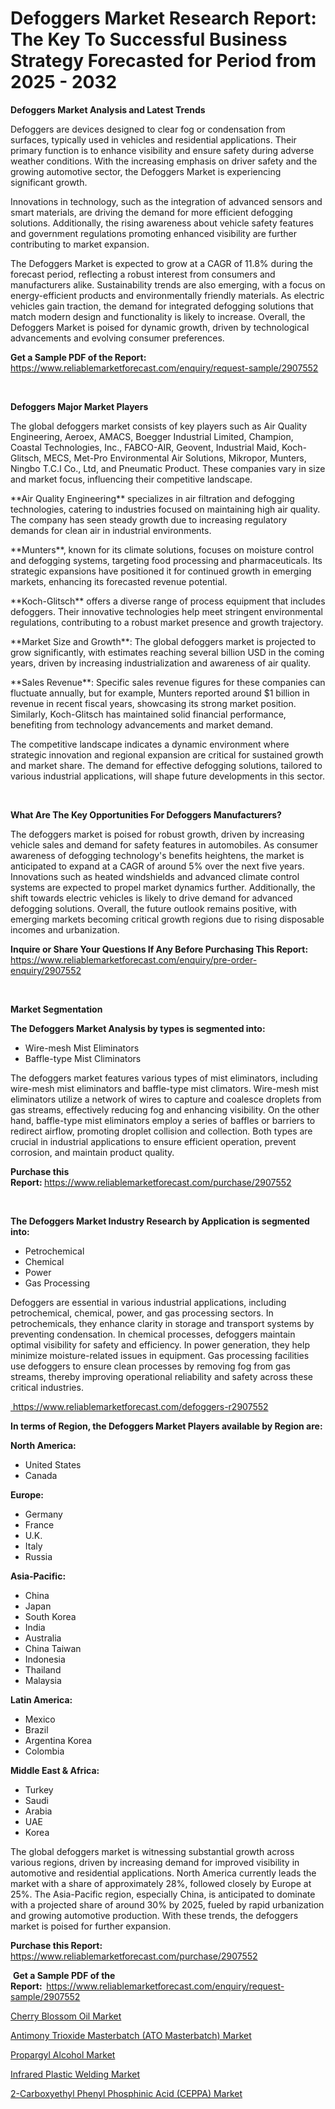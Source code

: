 <p><h1>Defoggers Market Research Report: The Key To Successful Business Strategy Forecasted for Period from 2025 - 2032</h1></p><p><strong>Defoggers Market Analysis and Latest Trends</strong></p>
<p><p>Defoggers are devices designed to clear fog or condensation from surfaces, typically used in vehicles and residential applications. Their primary function is to enhance visibility and ensure safety during adverse weather conditions. With the increasing emphasis on driver safety and the growing automotive sector, the Defoggers Market is experiencing significant growth. </p><p>Innovations in technology, such as the integration of advanced sensors and smart materials, are driving the demand for more efficient defogging solutions. Additionally, the rising awareness about vehicle safety features and government regulations promoting enhanced visibility are further contributing to market expansion. </p><p>The Defoggers Market is expected to grow at a CAGR of 11.8% during the forecast period, reflecting a robust interest from consumers and manufacturers alike. Sustainability trends are also emerging, with a focus on energy-efficient products and environmentally friendly materials. As electric vehicles gain traction, the demand for integrated defogging solutions that match modern design and functionality is likely to increase. Overall, the Defoggers Market is poised for dynamic growth, driven by technological advancements and evolving consumer preferences.</p></p>
<p><strong>Get a Sample PDF of the Report:&nbsp;</strong> <a href="https://www.reliablemarketforecast.com/enquiry/request-sample/2907552?utm_campaign=1130&utm_medium=2&utm_source=Github&utm_content=ia&utm_term=12032025&utm_id=defoggers">https://www.reliablemarketforecast.com/enquiry/request-sample/2907552</a></p>
<p>&nbsp;</p>
<p><strong>Defoggers Major Market Players</strong></p>
<p><p>The global defoggers market consists of key players such as Air Quality Engineering, Aeroex, AMACS, Boegger Industrial Limited, Champion, Coastal Technologies, Inc., FABCO-AIR, Geovent, Industrial Maid, Koch-Glitsch, MECS, Met-Pro Environmental Air Solutions, Mikropor, Munters, Ningbo T.C.I Co., Ltd, and Pneumatic Product. These companies vary in size and market focus, influencing their competitive landscape.</p><p>**Air Quality Engineering** specializes in air filtration and defogging technologies, catering to industries focused on maintaining high air quality. The company has seen steady growth due to increasing regulatory demands for clean air in industrial environments.</p><p>**Munters**, known for its climate solutions, focuses on moisture control and defogging systems, targeting food processing and pharmaceuticals. Its strategic expansions have positioned it for continued growth in emerging markets, enhancing its forecasted revenue potential.</p><p>**Koch-Glitsch** offers a diverse range of process equipment that includes defoggers. Their innovative technologies help meet stringent environmental regulations, contributing to a robust market presence and growth trajectory.</p><p>**Market Size and Growth**: The global defoggers market is projected to grow significantly, with estimates reaching several billion USD in the coming years, driven by increasing industrialization and awareness of air quality. </p><p>**Sales Revenue**: Specific sales revenue figures for these companies can fluctuate annually, but for example, Munters reported around $1 billion in revenue in recent fiscal years, showcasing its strong market position. Similarly, Koch-Glitsch has maintained solid financial performance, benefiting from technology advancements and market demand.</p><p>The competitive landscape indicates a dynamic environment where strategic innovation and regional expansion are critical for sustained growth and market share. The demand for effective defogging solutions, tailored to various industrial applications, will shape future developments in this sector.</p></p>
<p>&nbsp;</p>
<p><strong>What Are The Key Opportunities For Defoggers Manufacturers?</strong></p>
<p><p>The defoggers market is poised for robust growth, driven by increasing vehicle sales and demand for safety features in automobiles. As consumer awareness of defogging technology's benefits heightens, the market is anticipated to expand at a CAGR of around 5% over the next five years. Innovations such as heated windshields and advanced climate control systems are expected to propel market dynamics further. Additionally, the shift towards electric vehicles is likely to drive demand for advanced defogging solutions. Overall, the future outlook remains positive, with emerging markets becoming critical growth regions due to rising disposable incomes and urbanization.</p></p>
<p><strong>Inquire or Share Your Questions If Any Before Purchasing This Report:</strong> <a href="https://www.reliablemarketforecast.com/enquiry/pre-order-enquiry/2907552?utm_campaign=1130&utm_medium=2&utm_source=Github&utm_content=ia&utm_term=12032025&utm_id=defoggers">https://www.reliablemarketforecast.com/enquiry/pre-order-enquiry/2907552</a></p>
<p>&nbsp;</p>
<p><strong>Market Segmentation</strong></p>
<p><strong>The Defoggers Market Analysis by types is segmented into:</strong></p>
<p><ul><li>Wire-mesh Mist Eliminators</li><li>Baffle-type Mist Climinators</li></ul></p>
<p><p>The defoggers market features various types of mist eliminators, including wire-mesh mist eliminators and baffle-type mist climators. Wire-mesh mist eliminators utilize a network of wires to capture and coalesce droplets from gas streams, effectively reducing fog and enhancing visibility. On the other hand, baffle-type mist eliminators employ a series of baffles or barriers to redirect airflow, promoting droplet collision and collection. Both types are crucial in industrial applications to ensure efficient operation, prevent corrosion, and maintain product quality.</p></p>
<p><strong>Purchase this Report:&nbsp;</strong><a href="https://www.reliablemarketforecast.com/purchase/2907552?utm_campaign=1130&utm_medium=2&utm_source=Github&utm_content=ia&utm_term=12032025&utm_id=defoggers">https://www.reliablemarketforecast.com/purchase/2907552</a></p>
<p>&nbsp;</p>
<p><strong>The Defoggers Market Industry Research by Application is segmented into:</strong></p>
<p><ul><li>Petrochemical</li><li>Chemical</li><li>Power</li><li>Gas Processing</li></ul></p>
<p><p>Defoggers are essential in various industrial applications, including petrochemical, chemical, power, and gas processing sectors. In petrochemicals, they enhance clarity in storage and transport systems by preventing condensation. In chemical processes, defoggers maintain optimal visibility for safety and efficiency. In power generation, they help minimize moisture-related issues in equipment. Gas processing facilities use defoggers to ensure clean processes by removing fog from gas streams, thereby improving operational reliability and safety across these critical industries.</p></p>
<p><a href="https://www.reliablemarketforecast.com/defoggers-r2907552?utm_campaign=1130&utm_medium=2&utm_source=Github&utm_content=ia&utm_term=12032025&utm_id=defoggers">&nbsp;https://www.reliablemarketforecast.com/defoggers-r2907552</a></p>
<p><strong>In terms of Region, the Defoggers Market Players available by Region are:</strong></p>
<p>
    <p> <strong> North America: </strong>
        <ul>
            <li>United States</li>
            <li>Canada</li>
        </ul>
        </p> 
    <p> <strong> Europe: </strong>
        <ul>
            <li>Germany</li>
            <li>France</li>
            <li>U.K.</li>
            <li>Italy</li>
            <li>Russia</li>
        </ul>
        </p> 
    <p> <strong> Asia-Pacific: </strong>
        <ul>
            <li>China</li>
            <li>Japan</li>
            <li>South Korea</li>
            <li>India</li>
            <li>Australia</li>
            <li>China Taiwan</li>
            <li>Indonesia</li>
            <li>Thailand</li>
            <li>Malaysia</li>
        </ul>
        </p> 
    <p> <strong> Latin America: </strong>
        <ul>
            <li>Mexico</li>
            <li>Brazil</li>
            <li>Argentina Korea</li>
            <li>Colombia</li>
        </ul>
        </p> 
    <p> <strong> Middle East & Africa: </strong>
        <ul>
            <li>Turkey</li>
            <li>Saudi</li>
            <li>Arabia</li>
            <li>UAE</li>
            <li>Korea</li>
        </ul>
    </p>
    </p>
<p><p>The global defoggers market is witnessing substantial growth across various regions, driven by increasing demand for improved visibility in automotive and residential applications. North America currently leads the market with a share of approximately 28%, followed closely by Europe at 25%. The Asia-Pacific region, especially China, is anticipated to dominate with a projected share of around 30% by 2025, fueled by rapid urbanization and growing automotive production. With these trends, the defoggers market is poised for further expansion.</p></p>
<p><strong>Purchase this Report: </strong><a href="https://www.reliablemarketforecast.com/purchase/2907552?utm_campaign=1130&utm_medium=2&utm_source=Github&utm_content=ia&utm_term=12032025&utm_id=defoggers">https://www.reliablemarketforecast.com/purchase/2907552</a></p>
<p>&nbsp;<strong>Get a Sample PDF of the Report:&nbsp;&nbsp;</strong><a href="https://www.reliablemarketforecast.com/enquiry/request-sample/2907552?utm_campaign=1130&utm_medium=2&utm_source=Github&utm_content=ia&utm_term=12032025&utm_id=defoggers">https://www.reliablemarketforecast.com/enquiry/request-sample/2907552</a></p>
<p><strong></strong></p>
<p><p><a href="https://github.com/direepittr/Market-Research-Report-List-1/blob/main/cherry-blossom-oil-market.md?utm_campaign=1130&utm_medium=2&utm_source=Github&utm_content=ia&utm_term=12032025&utm_id=defoggers">Cherry Blossom Oil Market</a></p><p><a href="https://github.com/houltngake/Market-Research-Report-List-1/blob/main/antimony-trioxide-masterbatch-ato-masterbatch-market.md?utm_campaign=1130&utm_medium=2&utm_source=Github&utm_content=ia&utm_term=12032025&utm_id=defoggers">Antimony Trioxide Masterbatch (ATO Masterbatch) Market</a></p><p><a href="https://github.com/zeyddaddo4/Market-Research-Report-List-1/blob/main/propargyl-alcohol-market.md?utm_campaign=1130&utm_medium=2&utm_source=Github&utm_content=ia&utm_term=12032025&utm_id=defoggers">Propargyl Alcohol Market</a></p><p><a href="https://github.com/snakewaduddx/Market-Research-Report-List-1/blob/main/infrared-plastic-welding-market.md?utm_campaign=1130&utm_medium=2&utm_source=Github&utm_content=ia&utm_term=12032025&utm_id=defoggers">Infrared Plastic Welding Market</a></p><p><a href="https://github.com/pllahoithana9/Market-Research-Report-List-1/blob/main/2-carboxyethyl-phenyl-phosphinic-acid-ceppa-market.md?utm_campaign=1130&utm_medium=2&utm_source=Github&utm_content=ia&utm_term=12032025&utm_id=defoggers">2-Carboxyethyl Phenyl Phosphinic Acid (CEPPA) Market</a></p></p>